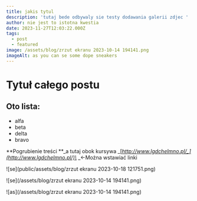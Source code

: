 ```yaml
---
title: jakis tytul
description: 'tutaj bede odbywaly sie testy dodawania galerii zdjec '
author: nie jest to istotna kwestia
date: 2023-11-27T12:03:22.000Z
tags:
  - post
  - featured
image: /assets/blog/zrzut ekranu 2023-10-14 194141.png
imageAlt: as you can se some dope sneakers
---
```

# Tytuł całego postu

## Oto lista:

* alfa
* beta
* delta
* bravo

**Pogrubienie treści **_a tutaj obok kursywa _[_http://www.lgdchelmno.pl/_](http://www.lgdchelmno.pl/)\_ \_<-Można wstawiać linki

![se](public/assets/blog/zrzut ekranu 2023-10-18 121751.png)

![se](/assets/blog/zrzut ekranu 2023-10-14 194141.png)

![as](/assets/blog/zrzut ekranu 2023-10-14 194141.png)

